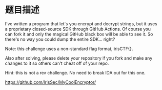# 题目描述

I've written a program that let's you encrypt and decrypt strings, but it uses a proprietary closed-source SDK through GitHub Actions. Of course you can fork it and only the magical GitHub black box will be able to see it. So there's no way you could dump the entire SDK... right?

Note: this challenge uses a non-standard flag format, irisCTF{}.

Also after solving, please delete your repository if you fork and make any changes to it so others can't cheat off of your repo.

Hint: this is not a rev challenge. No need to break IDA out for this one.

https://github.com/IrisSec/MyCoolEncryptor/
